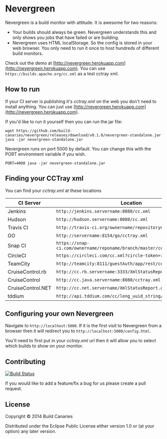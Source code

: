 # Nevergreen

Nevergreen is a build monitor with attitude. It is awesome for two reasons:

* Your builds should always be green. Nevergreen understands this and only shows you jobs that have failed or are building.
* Nevergreen uses HTML localStorage. So the config is stored in your web browser. You only need to run it once to host hundreds of different build monitors.

Check out the demo at [http://nevergreen.herokuapp.com](http://nevergreen.herokuapp.com). You can use `https://builds.apache.org/cc.xml` as a test cctray xml.

## How to run

If your CI server is publishing it's *cctray.xml* on the web you don't need to install anything. You can just use [http://nevergreen.herokuapp.com](http://nevergreen.herokuapp.com).

If you'd like to run it yourself then you can run the jar file:

```
wget https://github.com/build-canaries/nevergreen/releases/download/v0.1.0/nevergreen-standalone.jar
java -jar nevergreen-standalone.jar
```
Nevergreen runs on port 5000 by default. You can change this with the PORT environment variable if you wish.

```
PORT=4000 java -jar nevergreen-standalone.jar
```

## Finding your CCTray xml

You can find your *cctray.xml* at these locations

 CI Server           | Location
 ------------------- | -----------------------------------------------------
 Jenkins             |  `http://jenkins.servername:8080/cc.xml`
 Hudson              |  `http://hudson.servername:8080/cc.xml`
 Travis CI           |  `http://travis-ci.org/ownername/repositoryname/cc.xml`
 GO                  |  `http://servername:8154/go/cctray.xml`
 Snap CI             |  `https://snap-ci.com/ownername/reponame/branch/master/cctray.xml`
 CircleCI            |  `https://circleci.com/cc.xml?circle-token=:circle-token`
 TeamCity            |  `http://teamcity:8111/guestAuth/app/rest/cctray/projects.xml`
 CruiseControl.rb    |  `http://cc.rb.servername:3333/XmlStatusReport.aspx`
 CruiseControl       |  `http://cc.java.servername:8080/cctray.xml`
 CruiseControl.NET   |  `http://cc.net.servername/XmlStatusReport.aspx`
 tddium              |  `http://api.tddium.com/cc/long_uuid_string/cctray.xml`

## Configuring your own Nevergreen

Navigate to `http://localhost:5000`. If it is the first visit to Nevergreen from a browser then it will redirect you to `http://localhost:5000/config.html`.

You'll need to first put in your *cctray.xml* url then it will allow you to select which builds to show on your monitor.

## Contributing

[![Build Status](https://snap-ci.com/build-canaries/nevergreen/branch/master/build_image)](https://snap-ci.com/build-canaries/nevergreen/branch/master)

If you would like to add a feature/fix a bug for us please create a pull request.

## License

Copyright © 2014 Build Canaries

Distributed under the Eclipse Public License either version 1.0 or (at your option) any later version.
